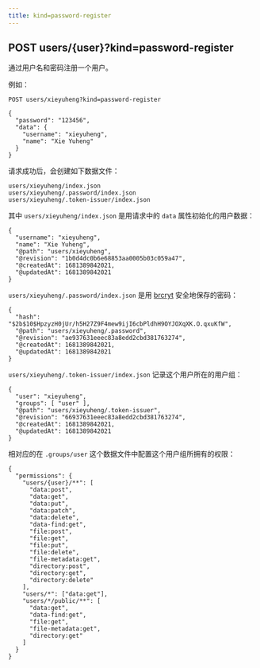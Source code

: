 ```yaml
---
title: kind=password-register
---
```


## POST users/{user}?kind=password-register

通过用户名和密码注册一个用户。

例如：

```
POST users/xieyuheng?kind=password-register

{
  "password": "123456",
  "data": {
    "username": "xieyuheng",
    "name": "Xie Yuheng"
  }
}
```

请求成功后，会创建如下数据文件：

```
users/xieyuheng/index.json
users/xieyuheng/.password/index.json
users/xieyuheng/.token-issuer/index.json
```

其中 `users/xieyuheng/index.json`
是用请求中的 `data` 属性初始化的用户数据：

```
{
  "username": "xieyuheng",
  "name": "Xie Yuheng",
  "@path": "users/xieyuheng",
  "@revision": "1b0d4dc0b6e68853aa0005b03c059a47",
  "@createdAt": 1681389842021,
  "@updatedAt": 1681389842021
}
```

`users/xieyuheng/.password/index.json`
是用 [brcryt](https://en.wikipedia.org/wiki/Bcrypt) 安全地保存的密码：

```
{
  "hash": "$2b$10$HpzyzH0jUr/h5H27Z9F4mew9ijI6cbPldhH9OYJOXqXK.O.qxuKfW",
  "@path": "users/xieyuheng/.password",
  "@revision": "ae937631eeec83a8edd2cbd381763274",
  "@createdAt": 1681389842021,
  "@updatedAt": 1681389842021
}
```

`users/xieyuheng/.token-issuer/index.json` 记录这个用户所在的用户组：

```
{
  "user": "xieyuheng",
  "groups": [ "user" ],
  "@path": "users/xieyuheng/.token-issuer",
  "@revision": "66937631eeec83a8edd2cbd381763274",
  "@createdAt": 1681389842021,
  "@updatedAt": 1681389842021
}
```

相对应的在 `.groups/user` 这个数据文件中配置这个用户组所拥有的权限：

```
{
  "permissions": {
    "users/{user}/**": [
      "data:post",
      "data:get",
      "data:put",
      "data:patch",
      "data:delete",
      "data-find:get",
      "file:post",
      "file:get",
      "file:put",
      "file:delete",
      "file-metadata:get",
      "directory:post",
      "directory:get",
      "directory:delete"
    ],
    "users/*": ["data:get"],
    "users/*/public/**": [
      "data:get",
      "data-find:get",
      "file:get",
      "file-metadata:get",
      "directory:get"
    ]
  }
}
```
